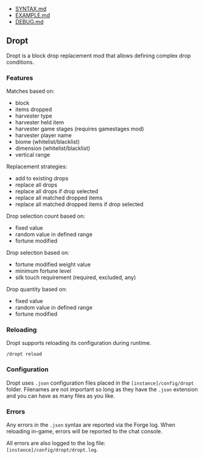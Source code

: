 * [SYNTAX.md](https://github.com/codetaylor/dropt/blob/master/SYNTAX.md)
* [EXAMPLE.md](https://github.com/codetaylor/dropt/blob/master/EXAMPLE.md)
* [DEBUG.md](https://github.com/codetaylor/dropt/blob/master/DEBUG.md)

## Dropt

Dropt is a block drop replacement mod that allows defining complex drop conditions.

### Features

Matches based on:
* block
* items dropped
* harvester type
* harvester held item
* harvester game stages (requires gamestages mod)
* harvester player name
* biome (whitelist/blacklist)
* dimension (whitelist/blacklist)
* vertical range

Replacement strategies:
* add to existing drops
* replace all drops
* replace all drops if drop selected
* replace all matched dropped items
* replace all matched dropped items if drop selected

Drop selection count based on:
* fixed value
* random value in defined range
* fortune modified

Drop selection based on:
* fortune modified weight value
* minimum fortune level
* silk touch requirement (required, excluded, any)

Drop quantity based on:
* fixed value
* random value in defined range
* fortune modified

### Reloading

Dropt supports reloading its configuration during runtime.

```
/dropt reload
```

### Configuration

Dropt uses `.json` configuration files placed in the `[instance]/config/dropt` folder. Filenames are not important so long as they have the `.json` extension and you can have as many files as you like.

### Errors

Any errors in the `.json` syntax are reported via the Forge log. When reloading in-game, errors will be reported to the chat console.

All errors are also logged to the log file: `[instance]/config/dropt/dropt.log`.